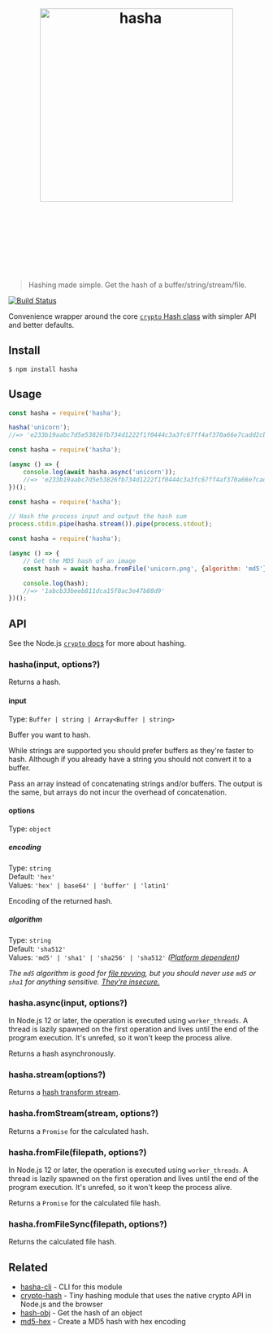<h1 align="center">
	<br>
	<br>
	<br>
	<img width="380" src="media/logo.svg" alt="hasha">
	<br>
	<br>
	<br>
	<br>
	<br>
</h1>

> Hashing made simple. Get the hash of a buffer/string/stream/file.

[![Build Status](https://travis-ci.com/sindresorhus/hasha.svg?branch=master)](https://travis-ci.com/sindresorhus/hasha)

Convenience wrapper around the core [`crypto` Hash class](https://nodejs.org/api/crypto.html#crypto_crypto_createhash_algorithm) with simpler API and better defaults.

## Install

```
$ npm install hasha
```

## Usage

```js
const hasha = require('hasha');

hasha('unicorn');
//=> 'e233b19aabc7d5e53826fb734d1222f1f0444c3a3fc67ff4af370a66e7cadd2cb24009f1bc86f0bed12ca5fcb226145ad10fc5f650f6ef0959f8aadc5a594b27'
```

```js
const hasha = require('hasha');

(async () => {
	console.log(await hasha.async('unicorn'));
	//=> 'e233b19aabc7d5e53826fb734d1222f1f0444c3a3fc67ff4af370a66e7cadd2cb24009f1bc86f0bed12ca5fcb226145ad10fc5f650f6ef0959f8aadc5a594b27'
})();
```

```js
const hasha = require('hasha');

// Hash the process input and output the hash sum
process.stdin.pipe(hasha.stream()).pipe(process.stdout);
```

```js
const hasha = require('hasha');

(async () => {
	// Get the MD5 hash of an image
	const hash = await hasha.fromFile('unicorn.png', {algorithm: 'md5'});

	console.log(hash);
	//=> '1abcb33beeb811dca15f0ac3e47b88d9'
})();
```

## API

See the Node.js [`crypto` docs](https://nodejs.org/api/crypto.html#crypto_crypto_createhash_algorithm_options) for more about hashing.

### hasha(input, options?)

Returns a hash.

#### input

Type: `Buffer | string | Array<Buffer | string>`

Buffer you want to hash.

While strings are supported you should prefer buffers as they're faster to hash. Although if you already have a string you should not convert it to a buffer.

Pass an array instead of concatenating strings and/or buffers. The output is the same, but arrays do not incur the overhead of concatenation.

#### options

Type: `object`

##### encoding

Type: `string`\
Default: `'hex'`\
Values: `'hex' | base64' | 'buffer' | 'latin1'`

Encoding of the returned hash.

##### algorithm

Type: `string`\
Default: `'sha512'`\
Values: `'md5' | 'sha1' | 'sha256' | 'sha512'` *([Platform dependent](https://nodejs.org/api/crypto.html#crypto_crypto_createhash_algorithm_options))*

*The `md5` algorithm is good for [file revving](https://github.com/sindresorhus/rev-hash), but you should never use `md5` or `sha1` for anything sensitive. [They're insecure.](https://security.googleblog.com/2014/09/gradually-sunsetting-sha-1.html)*

### hasha.async(input, options?)

In Node.js 12 or later, the operation is executed using `worker_threads`. A thread is lazily spawned on the first operation and lives until the end of the program execution. It's unrefed, so it won't keep the process alive.

Returns a hash asynchronously.

### hasha.stream(options?)

Returns a [hash transform stream](https://nodejs.org/api/crypto.html#crypto_class_hash).

### hasha.fromStream(stream, options?)

Returns a `Promise` for the calculated hash.

### hasha.fromFile(filepath, options?)

In Node.js 12 or later, the operation is executed using `worker_threads`. A thread is lazily spawned on the first operation and lives until the end of the program execution. It's unrefed, so it won't keep the process alive.

Returns a `Promise` for the calculated file hash.

### hasha.fromFileSync(filepath, options?)

Returns the calculated file hash.

## Related

- [hasha-cli](https://github.com/sindresorhus/hasha-cli) - CLI for this module
- [crypto-hash](https://github.com/sindresorhus/crypto-hash) - Tiny hashing module that uses the native crypto API in Node.js and the browser
- [hash-obj](https://github.com/sindresorhus/hash-obj) - Get the hash of an object
- [md5-hex](https://github.com/sindresorhus/md5-hex) - Create a MD5 hash with hex encoding
